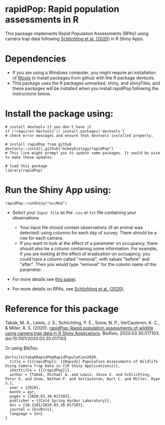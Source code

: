 # rapidPop: Rapid population assessments in R
This package implements Rapid Population Assessments (RPAs) using camera trap data following [Schlichting et al. (2020)](https://wildlife.onlinelibrary.wiley.com/doi/abs/10.1002/wsb.1075) in R Shiny Apps. 

# Dependencies
- If you are using a Windows computer, you might require an installation of [Rtools](https://cran.r-project.org/bin/windows/Rtools/) to install packages from github with the R package devtools. 
- This package uses the R packages unmarked, shiny, and shinyFiles, and these packages will be installed when you install rapidPop following the instructions below. 


# Install the package using:
```
# install devtools if you don't have it
if (!require('devtools')) install.packages('devtools')
# check error messages and ensure that devtools installed properly. 

# install rapidPop from github
devtools::install_github("mikeyEcology/rapidPop") 
# This line might prompt you to update some packages. It would be wise to make these updates. 

# load this package
library(rapidPop)
```

# Run the Shiny App using:
```
rapidPop::runShiny("occMod")
```
- Select your `Input file` as the `.csv` or `txt` file containing your observations 
  - Your input file should contain observations (if an animal was detected) using columns for each day of survey. There should be a row for each camera. 
  - If you want to look at the effect of a parameter on occupancy, there should also be a column containing some information. For example, if you are looking at the effect of eradication on occuapncy, you could have a column called "removal", with values "before" and "after". Then you would type "removal" for the column name of the parameter. 
  
- For more details see [this paper](https://www.biorxiv.org/content/10.1101/2020.03.30.017103v2).
- For more details on RPAs, see [Schlichting et al. (2020)](https://wildlife.onlinelibrary.wiley.com/doi/abs/10.1002/wsb.1075). 

# Reference for this package

Tabak, M. A., Lewis, J. S., Schlichting, P. E., Snow, N. P., VerCauteren, K. C., & Miller, R. S. (2020). [rapidPop: Rapid population assessments of wildlife using camera trap data in R Shiny Applications](https://www.biorxiv.org/content/10.1101/2020.03.30.017103v2). BioRxiv, 2020.03.30.017103. doi:10.1101/2020.03.30.017103


Or using BibTex:
```
@article{tabakRapidPopRapidPopulation2020,
  title = {{{rapidPop}}: {{Rapid}} Population Assessments of Wildlife Using Camera Trap Data in {{R Shiny Applications}}},
  shorttitle = {{{rapidPop}}},
  author = {Tabak, Michael A. and Lewis, Jesse S. and Schlichting, Peter E. and Snow, Nathan P. and VerCauteren, Kurt C. and Miller, Ryan S.},
  year = {2020},
  month = apr,
  pages = {2020.03.30.017103},
  publisher = {{Cold Spring Harbor Laboratory}},
  doi = {10.1101/2020.03.30.017103},
  journal = {bioRxiv},
  language = {en}
}
```

